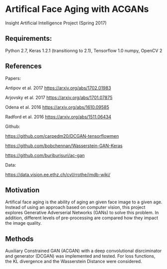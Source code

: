 # Artifical Face Aging with ACGANs
Insight Artificial Intelligence Project (Spring 2017)

## Requirements:
Python 2.7, Keras 1.2.1 (transitionng to 2.1), Tensorflow 1.0
numpy, OpenCV 2


## References

Papers:

Antipov et al. 2017 https://arxiv.org/abs/1702.01983

Arjovsky et al. 2017 https://arxiv.org/abs/1701.07875

Odena et al. 2016 https://arxiv.org/abs/1610.09585

Radford et al. 2016 https://arxiv.org/abs/1511.06434

Github:

https://github.com/carpedm20/DCGAN-tensorflowmen

https://github.com/bobchennan/Wasserstein-GAN-Keras

https://github.com/buriburisuri/ac-gan

Data:

https://data.vision.ee.ethz.ch/cvl/rrothe/imdb-wiki/


## Motivation
Artifical face aging is the ability of aging an given face image to a given age. Instead of using an approach based on computer vision, this project explores Generative Adverserial Networks (GANs) to solve this problem. In addition, different levels of pre-processing are compared how they impact the image quality. 

## Methods
Auxiliary Constrained GAN (ACGAN) with a deep convolutional disrciminator and generator (DCGAN) was implemented and tested. For loss functions, the KL divergence and the Wasserstein Distance were considered.










